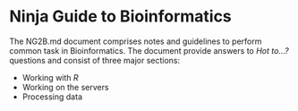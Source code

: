 Ninja Guide to Bioinformatics
=============================

The NG2B.md document comprises notes and guidelines to perform common task in Bioinformatics. The document provide answers to _Hot to...?_ questions and consist of three major sections:

* Working with _R_
* Working on the servers
* Processing data

